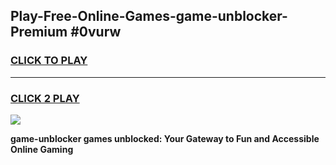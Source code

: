 
## Play-Free-Online-Games-game-unblocker-Premium #0vurw
<h3>
<a href="https://premium.freeplayer.one?title=game-unblocker&ref=8M">CLICK TO PLAY</a></h3>
<hr>

<h3>
<a href="https://premium.freeplayer.one?title=game-unblocker&ref=8M">CLICK 2 PLAY</a>
  
</h3>

<a href="https://premium.freeplayer.one?title=game-unblocker&ref=8M"><img src="https://clearcache.store/games.png"></a>


**game-unblocker games unblocked: Your Gateway to Fun and Accessible Online Gaming**
